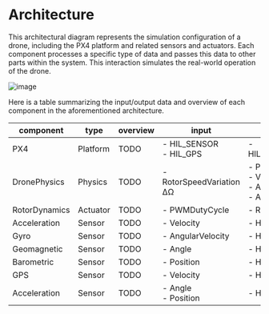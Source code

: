 # Architecture

This architectural diagram represents the simulation configuration of a drone, including the PX4 platform and related sensors and actuators. Each component processes a specific type of data and passes this data to other parts within the system. This interaction simulates the real-world operation of the drone.

![image](https://github.com/toppers/hakoniwa-px4sim/assets/164193/706f9782-b52d-43c3-9dd9-d6518ecf1744)

Here is a table summarizing the input/output data and overview of each component in the aforementioned architecture.

|component|type|overview|input|output|
|---|---|---|---|---|
|PX4|Platform|TODO| - HIL_SENSOR <br> - HIL_GPS | - HIL_ACTUATOR_CONTROLS|
|DronePhysics|Physics|TODO| - RotorSpeedVariation ΔΩ | - Position<br>- Velocity<br>- Angle<br>- AngularVelocity<br>|
|RotorDynamics|Actuator|TODO| - PWMDutyCycle | - RotorSpeedVariation ΔΩ |
|Acceleration|Sensor|TODO| - Velocity | - HIL_SENSOR/acc |
|Gyro|Sensor|TODO| - AngularVelocity | - HIL_SENSOR/gyro |
|Geomagnetic|Sensor|TODO| - Angle | - HIL_SENSOR/mag |
|Barometric|Sensor|TODO| - Position | - HIL_SENSOR/pressure |
|GPS|Sensor|TODO| - Velocity | - HIL_SENSOR/acc |
|Acceleration|Sensor|TODO| - Angle<br> - Position | - HIL_GPS |
